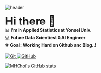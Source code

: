 ![header](https://capsule-render.vercel.app/api?type=transparent&color=auto&customColorList=0&height=300&section=header&text=Welcome!!!&desc=MHChoi's%20Github&descAlign=50&descAlignY=70&fontSize=100)  

<b><span style="font-size:250%">Hi there 👋</span></b>  
📊 **I'm in Applied Statistics at Yonsei Univ.**   
💻 **Future Data Scientiest & AI Engineer**   
⚽ **Goal : Working Hard on Github and Blog..!**   

<a href = "https://MyeongheonChoi.github.io"><img alt="Git" src ="https://img.shields.io/badge/GitBlog-181717.svg?&style=for-the-badge&logo=Git&logoColor=white"/>
<a href = "https://github.com/MyeongheonChoi"><img alt="GitHub" src ="https://img.shields.io/badge/GitHub-181717.svg?&style=for-the-badge&logo=GitHub&logoColor=white"/>

[![MHChoi's GitHub stats](https://github-readme-stats.vercel.app/api?username=MyeongheonChoi&show_icons=true&theme=highcontrast)](https://github.com/anuraghazra/github-readme-stats)


